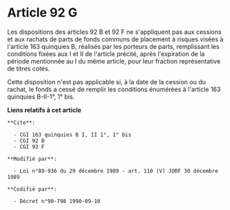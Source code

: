 # Article 92 G

Les dispositions des articles 92 B et 92 F ne s'appliquent pas aux cessions et aux rachats de parts de fonds communs de
placement à risques visées à l'article 163 quinquies B, réalisés par les porteurs de parts, remplissant les conditions fixées
aux I et II de l'article précité, après l'expiration de la période mentionnée au I du même article, pour leur fraction
représentative de titres cotés.

Cette disposition n'est pas applicable si, à la date de la cession ou du rachat, le fonds a cessé de remplir les conditions
énumérées à l'article 163 quinquies B-II-1°, 1° bis.

**Liens relatifs à cet article**

	**Cite**:

	  - CGI 163 quinquies B I, II 1°, 1° bis
	  - CGI 92 B
	  - CGI 92 F

	**Modifié par**:

	  - Loi n°89-936 du 29 décembre 1989 - art. 110 (V) JORF 30 décembre 1989

	**Codifié par**:

	  - Décret n°90-798 1990-09-10
